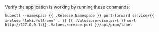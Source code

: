 Verify the application is working by running these commands:

`kubectl --namespace {{ .Release.Namespace }} port-forward service/{{ include "loki.fullname" . }} {{ .Values.service.port }}`
`curl http://127.0.0.1:{{ .Values.service.port }}/api/prom/label`
